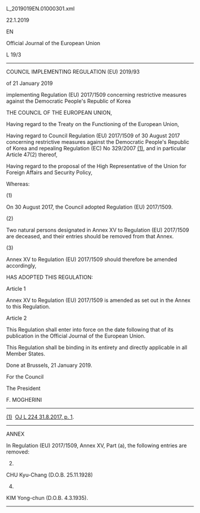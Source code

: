   L\_2019019EN.01000301.xml

  

22.1.2019   

EN

Official Journal of the European Union

L 19/3

* * *

COUNCIL IMPLEMENTING REGULATION (EU) 2019/93

of 21 January 2019

implementing Regulation (EU) 2017/1509 concerning restrictive measures against the Democratic People's Republic of Korea

THE COUNCIL OF THE EUROPEAN UNION,

Having regard to the Treaty on the Functioning of the European Union,

Having regard to Council Regulation (EU) 2017/1509 of 30 August 2017 concerning restrictive measures against the Democratic People's Republic of Korea and repealing Regulation (EC) No 329/2007 [(1)](#ntr1-L_2019019EN.01000301-E0001), and in particular Article 47(2) thereof,

Having regard to the proposal of the High Representative of the Union for Foreign Affairs and Security Policy,

Whereas:

  

(1)

On 30 August 2017, the Council adopted Regulation (EU) 2017/1509.

  

(2)

Two natural persons designated in Annex XV to Regulation (EU) 2017/1509 are deceased, and their entries should be removed from that Annex.

  

(3)

Annex XV to Regulation (EU) 2017/1509 should therefore be amended accordingly,

HAS ADOPTED THIS REGULATION:

Article 1

Annex XV to Regulation (EU) 2017/1509 is amended as set out in the Annex to this Regulation.

Article 2

This Regulation shall enter into force on the date following that of its publication in the Official Journal of the European Union.

This Regulation shall be binding in its entirety and directly applicable in all Member States.

Done at Brussels, 21 January 2019.

For the Council

The President

F. MOGHERINI

* * *

[(1)](#ntc1-L_2019019EN.01000301-E0001)  [OJ L 224 31.8.2017, p. 1](./../../../../legal-content/EN/AUTO/?uri=OJ:L:2017:224:TOC).

* * *

ANNEX

In Regulation (EU) 2017/1509, Annex XV, Part (a), the following entries are removed:

  

2.

CHU Kyu-Chang (D.O.B. 25.11.1928)

  

4.

KIM Yong-chun (D.O.B. 4.3.1935).

* * *